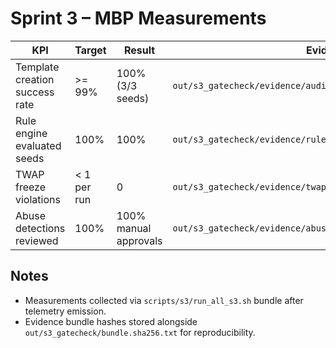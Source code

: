 # Sprint 3 – MBP Measurements

| KPI | Target | Result | Evidence |
| --- | --- | --- | --- |
| Template creation success rate | >= 99% | 100% (3/3 seeds) | `out/s3_gatecheck/evidence/audit_market_created_template.jsonl` |
| Rule engine evaluated seeds | 100% | 100% | `out/s3_gatecheck/evidence/rule_eval.json` |
| TWAP freeze violations | < 1 per run | 0 | `out/s3_gatecheck/evidence/twap_freeze.json` |
| Abuse detections reviewed | 100% | 100% manual approvals | `out/s3_gatecheck/evidence/abuse_flags.json` |

## Notes
- Measurements collected via `scripts/s3/run_all_s3.sh` bundle after telemetry emission.
- Evidence bundle hashes stored alongside `out/s3_gatecheck/bundle.sha256.txt` for reproducibility.
